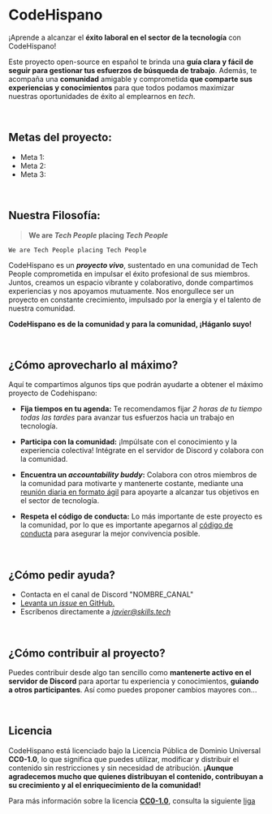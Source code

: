 # CodeHispano

¡Aprende a alcanzar el **éxito laboral en el sector de la tecnología** con CodeHispano!

Este proyecto open-source en español te brinda una **guía clara y fácil de seguir para gestionar tus esfuerzos de búsqueda de trabajo**. Además, te acompaña una **comunidad** amigable y comprometida **que comparte sus experiencias y conocimientos** para que todos podamos maximizar nuestras oportunidades de éxito al emplearnos en *tech*.

&nbsp;

## Metas del proyecto:

* Meta 1: 
* Meta 2:
* Meta 3:

&nbsp;

## Nuestra Filosofía:
> **We are _Tech People_ placing _Tech People_**

    We are Tech People placing Tech People

CodeHispano es un ***proyecto vivo***, sustentado en una comunidad de Tech People comprometida en impulsar el éxito profesional de sus miembros. Juntos, creamos un espacio vibrante y colaborativo, donde compartimos experiencias y nos apoyamos mutuamente. Nos enorgullece ser un proyecto en constante crecimiento, impulsado por la energía y el talento de nuestra comunidad.

**CodeHispano es de la comunidad y para la comunidad, ¡Háganlo suyo!**

&nbsp;

## ¿Cómo aprovecharlo al máximo?

Aquí te compartimos algunos tips que podrán ayudarte a obtener el máximo proyecto de Codehispano:

* **Fija tiempos en tu agenda:** Te recomendamos fijar *2 horas de tu tiempo todas las tardes* para avanzar tus esfuerzos hacia un trabajo en tecnología. 

* **Participa con la comunidad:** ¡Impúlsate con el conocimiento y la experiencia colectiva! Intégrate en el servidor de Discord y colabora con la comunidad.

* **Encuentra un *accountability buddy*:**  Colabora con otros miembros de la comunidad para motivarte y mantenerte costante, mediante una [reunión diaria en formato ágil](https://www.atlassian.com/es/agile/scrum/standups) para apoyarte a alcanzar tus objetivos en el sector de tecnología.

* **Respeta el código de conducta:** Lo más importante de este proyecto es la comunidad, por lo que es importante apegarnos al [código de conducta](https://www.contributor-covenant.org/es/version/2/1/code_of_conduct/) para asegurar la mejor convivencia posible. 

&nbsp;

## ¿Cómo pedir ayuda?

* Contacta en el canal de Discord "NOMBRE_CANAL"
* [Levanta un *issue* en GitHub.](https://docs.github.com/es/issues/tracking-your-work-with-issues/creating-an-issue)
* Escríbenos directamente a *[javier@skills.tech](javier@skills.tech)*


&nbsp;

## ¿Cómo contribuir al proyecto?

Puedes contribuir desde algo tan sencillo como **mantenerte activo en el servidor de Discord** para aportar tu experiencia y conocimientos, **guiando a otros participantes**. Así como puedes proponer cambios mayores con...


&nbsp;

## Licencia

CodeHispano está licenciado bajo la Licencia Pública de Dominio Universal **CC0-1.0**, lo que significa que puedes utilizar, modificar y distribuir el contenido sin restricciones y sin necesidad de atribución. **¡Aunque agradecemos mucho que quienes distribuyan el contenido, contribuyan a su crecimiento y al el enriquecimiento de la comunidad!**

Para más información sobre la licencia **[CC0-1.0](https://creativecommons.org/publicdomain/zero/1.0/)**, consulta la siguiente [liga](https://creativecommons.org/publicdomain/zero/1.0/)
